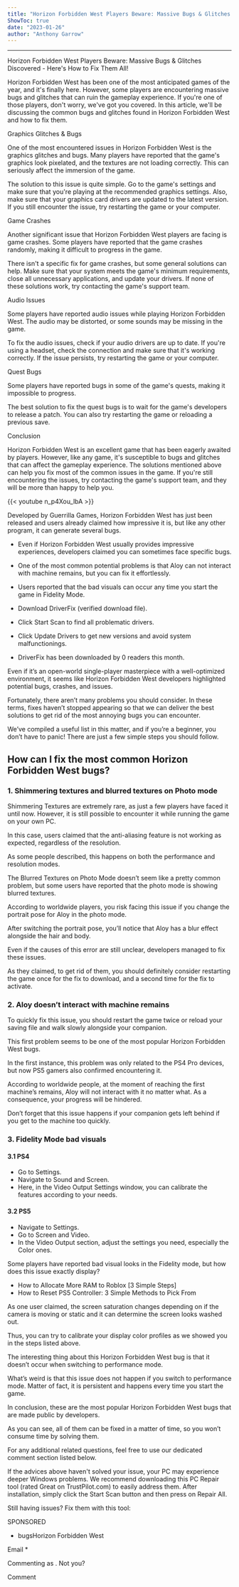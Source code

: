 ```yaml
---
title: "Horizon Forbidden West Players Beware: Massive Bugs & Glitches Discovered - Here's How to Fix Them All!"
ShowToc: true 
date: "2023-01-26"
author: "Anthony Garrow"
---
```

*****
Horizon Forbidden West Players Beware: Massive Bugs & Glitches Discovered - Here's How to Fix Them All!

Horizon Forbidden West has been one of the most anticipated games of the year, and it's finally here. However, some players are encountering massive bugs and glitches that can ruin the gameplay experience. If you're one of those players, don't worry, we've got you covered. In this article, we'll be discussing the common bugs and glitches found in Horizon Forbidden West and how to fix them.

Graphics Glitches & Bugs

One of the most encountered issues in Horizon Forbidden West is the graphics glitches and bugs. Many players have reported that the game's graphics look pixelated, and the textures are not loading correctly. This can seriously affect the immersion of the game.

The solution to this issue is quite simple. Go to the game's settings and make sure that you're playing at the recommended graphics settings. Also, make sure that your graphics card drivers are updated to the latest version. If you still encounter the issue, try restarting the game or your computer.

Game Crashes

Another significant issue that Horizon Forbidden West players are facing is game crashes. Some players have reported that the game crashes randomly, making it difficult to progress in the game.

There isn't a specific fix for game crashes, but some general solutions can help. Make sure that your system meets the game's minimum requirements, close all unnecessary applications, and update your drivers. If none of these solutions work, try contacting the game's support team.

Audio Issues

Some players have reported audio issues while playing Horizon Forbidden West. The audio may be distorted, or some sounds may be missing in the game.

To fix the audio issues, check if your audio drivers are up to date. If you're using a headset, check the connection and make sure that it's working correctly. If the issue persists, try restarting the game or your computer.

Quest Bugs

Some players have reported bugs in some of the game's quests, making it impossible to progress.

The best solution to fix the quest bugs is to wait for the game's developers to release a patch. You can also try restarting the game or reloading a previous save.

Conclusion

Horizon Forbidden West is an excellent game that has been eagerly awaited by players. However, like any game, it's susceptible to bugs and glitches that can affect the gameplay experience. The solutions mentioned above can help you fix most of the common issues in the game. If you're still encountering the issues, try contacting the game's support team, and they will be more than happy to help you.

{{< youtube n_p4Xou_lbA >}} 



Developed by Guerrilla Games, Horizon Forbidden West has just been released and users already claimed how impressive it is, but like any other program, it can generate several bugs.
 
- Even if Horizon Forbidden West usually provides impressive experiences, developers claimed you can sometimes face specific bugs.
 - One of the most common potential problems is that Aloy can not interact with machine remains, but you can fix it effortlessly.
 - Users reported that the bad visuals can occur any time you start the game in Fidelity Mode.

 
 
 
- Download DriverFix (verified download file).
 - Click Start Scan to find all problematic drivers.
 - Click Update Drivers to get new versions and avoid system malfunctionings.

 
- DriverFix has been downloaded by 0 readers this month.

 
Even if it’s an open-world single-player masterpiece with a well-optimized environment, it seems like Horizon Forbidden West developers highlighted potential bugs, crashes, and issues.
 
Fortunately, there aren’t many problems you should consider. In these terms, fixes haven’t stopped appearing so that we can deliver the best solutions to get rid of the most annoying bugs you can encounter.
 
We’ve compiled a useful list in this matter, and if you’re a beginner, you don’t have to panic! There are just a few simple steps you should follow.
 
## How can I fix the most common Horizon Forbidden West bugs?
 
### 1. Shimmering textures and blurred textures on Photo mode
 
Shimmering Textures are extremely rare, as just a few players have faced it until now. However, it is still possible to encounter it while running the game on your own PC.
 
In this case, users claimed that the anti-aliasing feature is not working as expected, regardless of the resolution. 
 
As some people described, this happens on both the performance and resolution modes.
 
The Blurred Textures on Photo Mode doesn’t seem like a pretty common problem, but some users have reported that the photo mode is showing blurred textures.
 
According to worldwide players, you risk facing this issue if you change the portrait pose for Aloy in the photo mode. 
 
After switching the portrait pose, you’ll notice that Aloy has a blur effect alongside the hair and body. 
 
Even if the causes of this error are still unclear, developers managed to fix these issues. 
 
As they claimed, to get rid of them, you should definitely consider restarting the game once for the fix to download, and a second time for the fix to activate.
 
### 2. Aloy doesn’t interact with machine remains
 
To quickly fix this issue, you should restart the game twice or reload your saving file and walk slowly alongside your companion.
 
This first problem seems to be one of the most popular Horizon Forbidden West bugs.
 
In the first instance, this problem was only related to the PS4 Pro devices, but now PS5 gamers also confirmed encountering it.
 
According to worldwide people, at the moment of reaching the first machine’s remains, Aloy will not interact with it no matter what. As a consequence, your progress will be hindered. 
 
Don’t forget that this issue happens if your companion gets left behind if you get to the machine too quickly. 
 
### 3. Fidelity Mode bad visuals
 
#### 3.1 PS4
 
- Go to Settings.
 - Navigate to Sound and Screen.
 - Here, in the Video Output Settings window, you can calibrate the features according to your needs.

 
#### 3.2 PS5
 
- Navigate to Settings.
 - Go to Screen and Video.
 - In the Video Output section, adjust the settings you need, especially the Color ones.

 
Some players have reported bad visual looks in the Fidelity mode, but how does this issue exactly display?
 
- How to Allocate More RAM to Roblox [3 Simple Steps]
 - How to Reset PS5 Controller: 3 Simple Methods to Pick From

 
As one user claimed, the screen saturation changes depending on if the camera is moving or static and it can determine the screen looks washed out. 
 
Thus, you can try to calibrate your display color profiles as we showed you in the steps listed above.
 
The interesting thing about this Horizon Forbidden West bug is that it doesn’t occur when switching to performance mode.
 
What’s weird is that this issue does not happen if you switch to performance mode. Matter of fact, it is persistent and happens every time you start the game. 
 
In conclusion, these are the most popular Horizon Forbidden West bugs that are made public by developers. 
 
As you can see, all of them can be fixed in a matter of time, so you won’t consume time by solving them.
 
For any additional related questions, feel free to use our dedicated comment section listed below.
 

 
If the advices above haven't solved your issue, your PC may experience deeper Windows problems. We recommend downloading this PC Repair tool (rated Great on TrustPilot.com) to easily address them. After installation, simply click the Start Scan button and then press on Repair All.
 
Still having issues? Fix them with this tool:
 
SPONSORED
 
- bugsHorizon Forbidden West

 
Email * 
 

Commenting as .
Not you?

 
Comment 





